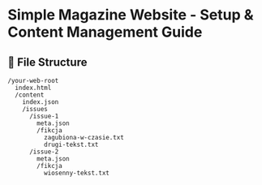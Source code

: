 # Simple Magazine Website - Setup & Content Management Guide

## 📁 File Structure
```
/your-web-root
  index.html
  /content
    index.json
    /issues
      /issue-1
        meta.json
        /fikcja
          zagubiona-w-czasie.txt
          drugi-tekst.txt
      /issue-2
        meta.json
        /fikcja
          wiosenny-tekst.txt
```
